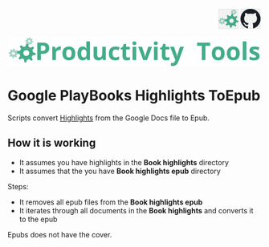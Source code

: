 <!--Category:GAS--> 
 <p align="right">
    <a href="http://productivitytools.top/gmail-rules/"><img src="Images/Header/ProductivityTools_green_40px_2.png" /><a> 
    <a href="https://github.com/pwujczyk/ProductivityTools.GmailRules"><img src="Images/Header/Github_border_40px.png" /></a>
</p>
<p align="center">
    <a href="http://http://productivitytools.tech/">
        <img src="Images/Header/LogoTitle_green_500px.png" />
    </a>
</p>

# Google PlayBooks Highlights ToEpub

Scripts convert [Highlights](https://github.com/pwujczyk/ProductivityTools.GooglePlayBooksNotesToHighlights) from the Google Docs file to Epub.
 <!--more-->



## How it is working

- It assumes you have highlights in the **Book highlights** directory
- It assumes that the you have **Book highlights epub** directory

Steps:
- It removes all epub files from the **Book highlights epub** 
- It iterates through all documents in the **Book highlights** and converts it to the epub


Epubs does not have the cover. 